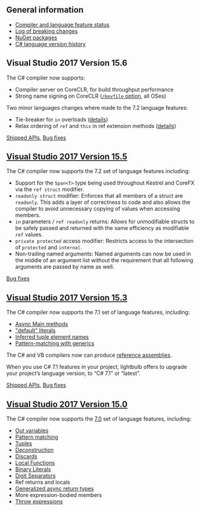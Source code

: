 

## General information
* [Compiler and language feature status](https://github.com/dotnet/roslyn/blob/master/docs/Language%20Feature%20Status.md)
* [Log of breaking changes](https://github.com/dotnet/roslyn/blob/master/docs/compilers/CSharp/Compiler%20Breaking%20Changes%20-%20post%20VS2017.md)
* [NuGet packages](https://github.com/dotnet/roslyn/wiki/NuGet-packages)
* [C# language version history](https://github.com/dotnet/csharplang/blob/master/Language-Version-History.md)

## Visual Studio 2017 Version 15.6

The C# compiler now supports:
* Compiler server on CoreCLR, for build throughput performance
* Strong name signing on CoreCLR ([`/keyfile` option](https://docs.microsoft.com/en-us/dotnet/csharp/language-reference/compiler-options/keyfile-compiler-option), all OSes)

Two minor languages changes where made to the 7.2 language features:
* Tie-breaker for `in` overloads ([details](https://github.com/dotnet/csharplang/issues/945))
* Relax ordering of `ref` and `this` in ref extension methods ([details](https://github.com/dotnet/csharplang/issues/1022))

[Shipped APIs](TODO), [Bug fixes](https://github.com/dotnet/roslyn/pulls?q=is%3Apr+milestone%3A15.6+is%3Aclosed)
 
## [Visual Studio 2017 Version 15.5](https://github.com/dotnet/roslyn/releases/tag/Visual-Studio-2017-Version-15.5)

The C# compiler now supports the 7.2 set of language features including:

* Support for the `Span<T>` type being used throughout Kestrel and CoreFX via the `ref struct` modifier.
* `readonly struct` modifier: Enforces that all members of a struct are `readonly`. This adds a layer of correctness to code and also allows the compiler to avoid unnecessary copying of values when accessing members. 
* `in` parameters / `ref readonly` returns: Allows for unmodifiable structs to be safely passed and returned with the same efficiency as modifiable `ref` values.
* `private protected` access modifier: Restricts access to the intersection of `protected` and `internal`.
* Non-trailing named arguments: Named arguments can now be used in the middle of an argument list without the requirement that all following arguments are passed by name as well. 

[Bug fixes](https://github.com/dotnet/roslyn/pulls?q=is%3Apr+milestone%3A15.5+is%3Aclosed)
 
## [Visual Studio 2017 Version 15.3](https://github.com/dotnet/roslyn/releases/tag/Visual-Studio-2017-Version-15.3)

The C# compiler now supports the 7.1 set of language features, including:
- [Async Main methods](https://github.com/dotnet/csharplang/blob/master/proposals/csharp-7.1/async-main.md)
- ["default" literals](https://github.com/dotnet/csharplang/blob/master/proposals/csharp-7.1/target-typed-default.md)
- [Inferred tuple element names](https://github.com/dotnet/csharplang/blob/master/proposals/csharp-7.1/infer-tuple-names.md)
- [Pattern-matching with generics](https://github.com/dotnet/csharplang/blob/master/proposals/csharp-7.1/generics-pattern-match.md)

The C# and VB compilers now can produce [reference assemblies](https://github.com/dotnet/roslyn/blob/master/docs/features/refout.md).

When you use C# 7.1 features in your project, lightbulb offers to upgrade your project’s language version, to “C# 7.1” or “latest”.

[Shipped APIs](https://github.com/dotnet/roslyn/commit/5520eaccd5d22ae98a39a5f88120277f02097dbf), [Bug fixes](https://github.com/dotnet/roslyn/pulls?q=is%3Apr+milestone%3A15.3+is%3Aclosed)
 
 ## [Visual Studio 2017 Version 15.0](https://github.com/dotnet/roslyn/releases/tag/Visual-Studio-2017)
 The C# compiler now supports the [7.0](https://blogs.msdn.microsoft.com/dotnet/2017/03/09/new-features-in-c-7-0/) set of language features, including:
- [Out variables](https://github.com/dotnet/csharplang/blob/master/proposals/csharp-7.0/out-var.md)
- [Pattern matching](https://github.com/dotnet/csharplang/blob/master/proposals/patterns.md)
- [Tuples](https://github.com/dotnet/roslyn/blob/master/docs/features/tuples.md)
- [Deconstruction](https://github.com/dotnet/roslyn/blob/master/docs/features/deconstruction.md)
- [Discards](https://github.com/dotnet/roslyn/blob/master/docs/features/discards.md)
- [Local Functions](https://github.com/dotnet/csharplang/blob/master/proposals/csharp-7.0/local-functions.md)
- [Binary Literals](https://github.com/dotnet/csharplang/blob/master/proposals/csharp-7.0/binary-literals.md)
- [Digit Separators](https://github.com/dotnet/csharplang/blob/master/proposals/csharp-7.0/digit-separators.md)
- Ref returns and locals
- [Generalized async return types](https://github.com/dotnet/roslyn/blob/master/docs/features/task-types.md)
- More expression-bodied members
- [Throw expressions](https://github.com/dotnet/csharplang/blob/master/proposals/csharp-7.0/throw-expression.md)
